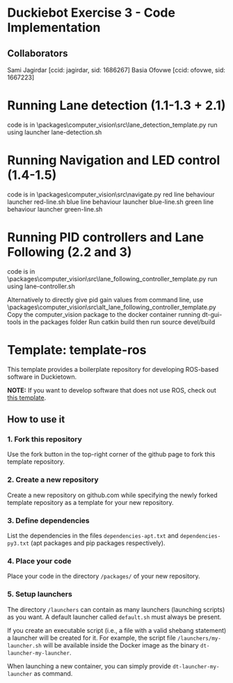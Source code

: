 # Duckiebot Exercise 3 - Code Implementation

## Collaborators
Sami Jagirdar [ccid: jagirdar, sid: 1686267]
Basia Ofovwe [ccid: ofovwe, sid: 1667223]

# Running Lane detection (1.1-1.3 + 2.1)
code is in \packages\computer_vision\src\lane_detection_template.py
run using launcher lane-detection.sh

# Running Navigation and LED control (1.4-1.5)
code is in \packages\computer_vision\src\navigate.py
red line behaviour launcher red-line.sh
blue line behaviour launcher blue-line.sh
green line behaviour launcher green-line.sh

# Running PID controllers and Lane Following (2.2 and 3)
code is in \packages\computer_vision\src\lane_following_controller_template.py
run using lane-controller.sh

Alternatively to directly give pid gain values from command line,
use \packages\computer_vision\src\alt_lane_following_controller_template.py
Copy the computer_vision package to the docker container running dt-gui-tools in the packages folder
Run catkin build
then run source devel/build


# Template: template-ros

This template provides a boilerplate repository
for developing ROS-based software in Duckietown.

**NOTE:** If you want to develop software that does not use
ROS, check out [this template](https://github.com/duckietown/template-basic).


## How to use it

### 1. Fork this repository

Use the fork button in the top-right corner of the github page to fork this template repository.


### 2. Create a new repository

Create a new repository on github.com while
specifying the newly forked template repository as
a template for your new repository.


### 3. Define dependencies

List the dependencies in the files `dependencies-apt.txt` and
`dependencies-py3.txt` (apt packages and pip packages respectively).


### 4. Place your code

Place your code in the directory `/packages/` of
your new repository.


### 5. Setup launchers

The directory `/launchers` can contain as many launchers (launching scripts)
as you want. A default launcher called `default.sh` must always be present.

If you create an executable script (i.e., a file with a valid shebang statement)
a launcher will be created for it. For example, the script file 
`/launchers/my-launcher.sh` will be available inside the Docker image as the binary
`dt-launcher-my-launcher`.

When launching a new container, you can simply provide `dt-launcher-my-launcher` as
command.

